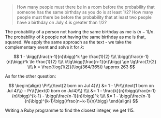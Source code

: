 > How many people must there be in a room before the probability that someone
> has the same birthday as you do is at least $1/2$? How many people must there
> be before the probability that at least two people have a birthday on July 4
> is greater than $1/2$?

The probability of a person not having the same birthday as me is $(n-1)/n$.
The probability of $k$ people not having the same birthday as me is that,
squared. We apply the same approach as the text - we take the complementary
event and solve it for $k$:

$$ 1 - \bigg(\frac{n-1}{n}\bigg)^k \ge \frac{1}{2} \\\\
   \bigg(\frac{n-1}{n}\bigg)^k \le \frac{1}{2} \\\\
   k\lg\bigg(\frac{n-1}{n}\bigg) \ge \lg\frac{1}{2} \\\\
   k = \frac{\log(1/2)}{\log(364/365)} \approx 263 $$

As for the other question:

$$ \begin{align}
   \Pr\\{\text{2 born on Jul 4}\\} &=
        1 - \Pr\\{\text{1 born on Jul 4}\\} - Pr\\{\text{0 born on Jul4}\\} \\\\
     &= 1 - \frac{k}{n}\bigg(\frac{n-1}{n}\bigg)^{k-1} - \bigg(\frac{n-1}{n}\bigg)^k \\\\
     &= 1 - \bigg(\frac{n-1}{n}\bigg)^{k-1}\bigg(\frac{n+k-1}{n}\bigg)
   \end{align} $$

Writing a Ruby programme to find the closest integer, we get 115.
